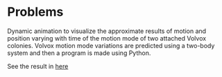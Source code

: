 # Problems

<p align"justify">Dynamic animation to visualize the approximate results of motion and position varying with time of the motion mode of two attached Volvox colonies. Volvox motion mode variations are predicted using a two-body system and then a program is made using Python. </p>

<p>See the result in <a href="motion/result1.md">here</a>